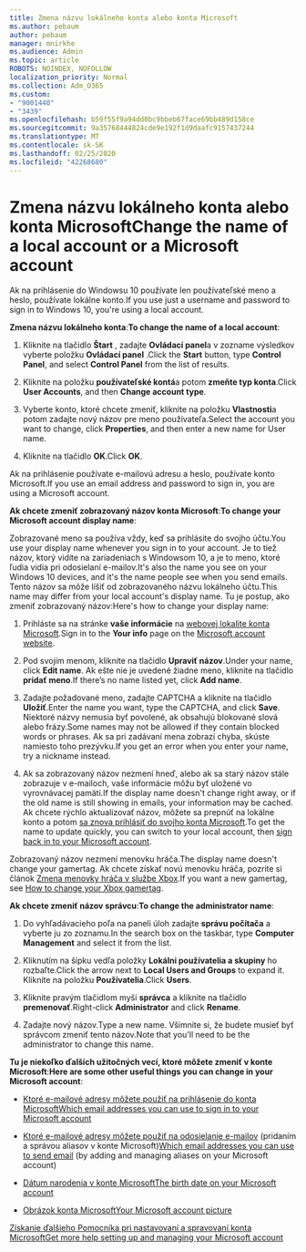 ```yaml
---
title: Zmena názvu lokálneho konta alebo konta Microsoft
ms.author: pebaum
author: pebaum
manager: mnirkhe
ms.audience: Admin
ms.topic: article
ROBOTS: NOINDEX, NOFOLLOW
localization_priority: Normal
ms.collection: Adm_O365
ms.custom:
- "9001440"
- "3439"
ms.openlocfilehash: b59f55f9a94dd0bc9bbeb67face69bb489d158ce
ms.sourcegitcommit: 9a35768444824cde9e192f1d9daafc9157437244
ms.translationtype: MT
ms.contentlocale: sk-SK
ms.lasthandoff: 02/25/2020
ms.locfileid: "42268680"
---
```

# <a name="change-the-name-of-a-local-account-or-a-microsoft-account"></a><span data-ttu-id="b219a-102">Zmena názvu lokálneho konta alebo konta Microsoft</span><span class="sxs-lookup"><span data-stu-id="b219a-102">Change the name of a local account or a Microsoft account</span></span>

<span data-ttu-id="b219a-103">Ak na prihlásenie do Windowsu 10 používate len používateľské meno a heslo, používate lokálne konto.</span><span class="sxs-lookup"><span data-stu-id="b219a-103">If you use just a username and password to sign in to Windows 10, you're using a local account.</span></span> 

<span data-ttu-id="b219a-104">**Zmena názvu lokálneho konta**:</span><span class="sxs-lookup"><span data-stu-id="b219a-104">**To change the name of a local account**:</span></span>

1. <span data-ttu-id="b219a-105">Kliknite na tlačidlo **Štart** , zadajte **Ovládací panel**a v zozname výsledkov vyberte položku **Ovládací panel** .</span><span class="sxs-lookup"><span data-stu-id="b219a-105">Click the **Start** button, type **Control Panel**, and select **Control Panel** from the list of results.</span></span>

2. <span data-ttu-id="b219a-106">Kliknite na položku **používateľské kontá**a potom **zmeňte typ konta**.</span><span class="sxs-lookup"><span data-stu-id="b219a-106">Click **User Accounts**, and then **Change account type**.</span></span>

3. <span data-ttu-id="b219a-107">Vyberte konto, ktoré chcete zmeniť, kliknite na položku **Vlastnosti**a potom zadajte nový názov pre meno používateľa.</span><span class="sxs-lookup"><span data-stu-id="b219a-107">Select the account you want to change, click **Properties**, and then enter a new name for User name.</span></span>

4. <span data-ttu-id="b219a-108">Kliknite na tlačidlo **OK**.</span><span class="sxs-lookup"><span data-stu-id="b219a-108">Click **OK**.</span></span>

<span data-ttu-id="b219a-109">Ak na prihlásenie používate e-mailovú adresu a heslo, používate konto Microsoft.</span><span class="sxs-lookup"><span data-stu-id="b219a-109">If you use an email address and password to sign in, you are using a Microsoft account.</span></span>

<span data-ttu-id="b219a-110">**Ak chcete zmeniť zobrazovaný názov konta Microsoft**:</span><span class="sxs-lookup"><span data-stu-id="b219a-110">**To change your Microsoft account display name**:</span></span>

<span data-ttu-id="b219a-111">Zobrazované meno sa používa vždy, keď sa prihlásite do svojho účtu.</span><span class="sxs-lookup"><span data-stu-id="b219a-111">You use your display name whenever you sign in to your account.</span></span> <span data-ttu-id="b219a-112">Je to tiež názov, ktorý vidíte na zariadeniach s Windowsom 10, a je to meno, ktoré ľudia vidia pri odosielaní e-mailov.</span><span class="sxs-lookup"><span data-stu-id="b219a-112">It's also the name you see on your Windows 10 devices, and it's the name people see when you send emails.</span></span> <span data-ttu-id="b219a-113">Tento názov sa môže líšiť od zobrazovaného názvu lokálneho účtu.</span><span class="sxs-lookup"><span data-stu-id="b219a-113">This name may differ from your local account's display name.</span></span> <span data-ttu-id="b219a-114">Tu je postup, ako zmeniť zobrazovaný názov:</span><span class="sxs-lookup"><span data-stu-id="b219a-114">Here's how to change your display name:</span></span>

1. <span data-ttu-id="b219a-115">Prihláste sa na stránke **vaše informácie** na [webovej lokalite konta Microsoft](https://account.microsoft.com/).</span><span class="sxs-lookup"><span data-stu-id="b219a-115">Sign in to the **Your info** page on the [Microsoft account website](https://account.microsoft.com/).</span></span>

2. <span data-ttu-id="b219a-116">Pod svojím menom, kliknite na tlačidlo **Upraviť názov**.</span><span class="sxs-lookup"><span data-stu-id="b219a-116">Under your name, click **Edit name**.</span></span> <span data-ttu-id="b219a-117">Ak ešte nie je uvedené žiadne meno, kliknite na tlačidlo **pridať meno**.</span><span class="sxs-lookup"><span data-stu-id="b219a-117">If there’s no name listed yet, click **Add name**.</span></span> 

3. <span data-ttu-id="b219a-118">Zadajte požadované meno, zadajte CAPTCHA a kliknite na tlačidlo **Uložiť**.</span><span class="sxs-lookup"><span data-stu-id="b219a-118">Enter the name you want, type the CAPTCHA, and click **Save**.</span></span> <span data-ttu-id="b219a-119">Niektoré názvy nemusia byť povolené, ak obsahujú blokované slová alebo frázy.</span><span class="sxs-lookup"><span data-stu-id="b219a-119">Some names may not be allowed if they contain blocked words or phrases.</span></span> <span data-ttu-id="b219a-120">Ak sa pri zadávaní mena zobrazí chyba, skúste namiesto toho prezývku.</span><span class="sxs-lookup"><span data-stu-id="b219a-120">If you get an error when you enter your name, try a nickname instead.</span></span>

4. <span data-ttu-id="b219a-121">Ak sa zobrazovaný názov nezmení hneď, alebo ak sa starý názov stále zobrazuje v e-mailoch, vaše informácie môžu byť uložené vo vyrovnávacej pamäti.</span><span class="sxs-lookup"><span data-stu-id="b219a-121">If the display name doesn't change right away, or if the old name is still showing in emails, your information may be cached.</span></span> <span data-ttu-id="b219a-122">Ak chcete rýchlo aktualizovať názov, môžete sa prepnúť na lokálne konto a potom [sa znova prihlásiť do svojho konta Microsoft](https://account.microsoft.com/).</span><span class="sxs-lookup"><span data-stu-id="b219a-122">To get the name to update quickly, you can switch to your local account, then [sign back in to your Microsoft account](https://account.microsoft.com/).</span></span>

<span data-ttu-id="b219a-123">Zobrazovaný názov nezmení menovku hráča.</span><span class="sxs-lookup"><span data-stu-id="b219a-123">The display name doesn't change your gamertag.</span></span> <span data-ttu-id="b219a-124">Ak chcete získať novú menovku hráča, pozrite si článok [Zmena menovky hráča v službe Xbox](https://support.xbox.com/id-ID/account-management/change-xbox-live-gamertag).</span><span class="sxs-lookup"><span data-stu-id="b219a-124">If you want a new gamertag, see [How to change your Xbox gamertag](https://support.xbox.com/id-ID/account-management/change-xbox-live-gamertag).</span></span>

<span data-ttu-id="b219a-125">**Ak chcete zmeniť názov správcu**:</span><span class="sxs-lookup"><span data-stu-id="b219a-125">**To change the administrator name**:</span></span>

1. <span data-ttu-id="b219a-126">Do vyhľadávacieho poľa na paneli úloh zadajte **správu počítača** a vyberte ju zo zoznamu.</span><span class="sxs-lookup"><span data-stu-id="b219a-126">In the search box on the taskbar, type **Computer Management** and select it from the list.</span></span>

2. <span data-ttu-id="b219a-127">Kliknutím na šípku vedľa položky **Lokálni používatelia a skupiny** ho rozbaľte.</span><span class="sxs-lookup"><span data-stu-id="b219a-127">Click the arrow next to **Local Users and Groups** to expand it.</span></span> <span data-ttu-id="b219a-128">Kliknite na položku **Používatelia**.</span><span class="sxs-lookup"><span data-stu-id="b219a-128">Click **Users**.</span></span>

3. <span data-ttu-id="b219a-129">Kliknite pravým tlačidlom myši **správca** a kliknite na tlačidlo **premenovať**.</span><span class="sxs-lookup"><span data-stu-id="b219a-129">Right-click **Administrator** and click **Rename**.</span></span>

4. <span data-ttu-id="b219a-130">Zadajte nový názov.</span><span class="sxs-lookup"><span data-stu-id="b219a-130">Type a new name.</span></span> <span data-ttu-id="b219a-131">Všimnite si, že budete musieť byť správcom zmeniť tento názov.</span><span class="sxs-lookup"><span data-stu-id="b219a-131">Note that you'll need to be the administrator to change this name.</span></span>

<span data-ttu-id="b219a-132">**Tu je niekoľko ďalších užitočných vecí, ktoré môžete zmeniť v konte Microsoft**:</span><span class="sxs-lookup"><span data-stu-id="b219a-132">**Here are some other useful things you can change in your Microsoft account**:</span></span>

- [<span data-ttu-id="b219a-133">Ktoré e-mailové adresy môžete použiť na prihlásenie do konta Microsoft</span><span class="sxs-lookup"><span data-stu-id="b219a-133">Which email addresses you can use to sign in to your Microsoft account</span></span>](https://support.microsoft.com/help/4026162)

- <span data-ttu-id="b219a-134">[Ktoré e-mailové adresy môžete použiť na odosielanie e-mailov](https://support.microsoft.com/help/12407) (pridaním a správou aliasov v konte Microsoft)</span><span class="sxs-lookup"><span data-stu-id="b219a-134">[Which email addresses you can use to send email](https://support.microsoft.com/help/12407) (by adding and managing aliases on your Microsoft account)</span></span>

- [<span data-ttu-id="b219a-135">Dátum narodenia v konte Microsoft</span><span class="sxs-lookup"><span data-stu-id="b219a-135">The birth date on your Microsoft account</span></span>](https://support.microsoft.com/help/12411)

- [<span data-ttu-id="b219a-136">Obrázok konta Microsoft</span><span class="sxs-lookup"><span data-stu-id="b219a-136">Your Microsoft account picture</span></span>](https://support.microsoft.com/help/4026790)

[<span data-ttu-id="b219a-137">Získanie ďalšieho Pomocníka pri nastavovaní a spravovaní konta Microsoft</span><span class="sxs-lookup"><span data-stu-id="b219a-137">Get more help setting up and managing your Microsoft account</span></span>](https://support.microsoft.com/hub/4294457/microsoft-account-help#manage-account)